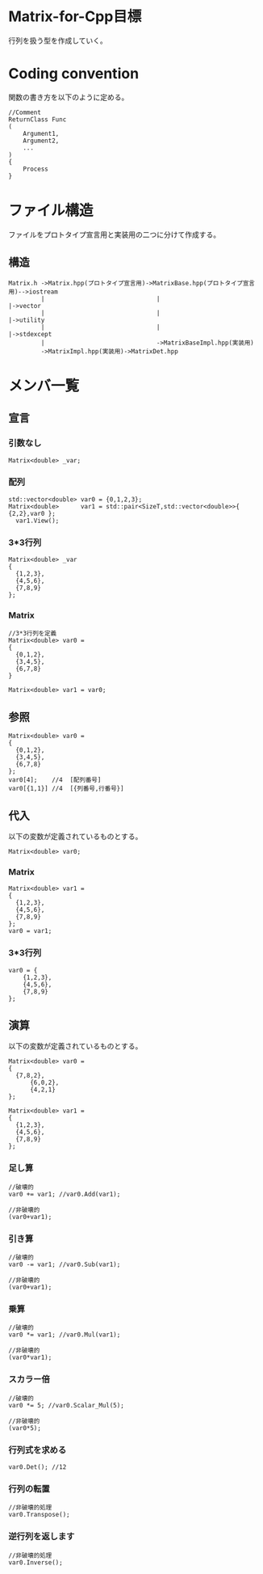 # Matrix-for-Cpp目標
行列を扱う型を作成していく。

# Coding convention
関数の書き方を以下のように定める。
    
    //Comment
    ReturnClass Func
    (
        Argument1,
        Argument2,
        ...
    )
    {
        Process
    }
# ファイル構造
ファイルをプロトタイプ宣言用と実装用の二つに分けて作成する。
## 構造
    
    Matrix.h ->Matrix.hpp(プロトタイプ宣言用)->MatrixBase.hpp(プロトタイプ宣言用)-->iostream
             |                               |                                   |->vector
             |                               |                                   |->utility
             |                               |                                   |->stdexcept
             |                               ->MatrixBaseImpl.hpp(実装用)
             ->MatrixImpl.hpp(実装用)->MatrixDet.hpp
    
# メンバ一覧
## 宣言
### 引数なし
    Matrix<double> _var;
### 配列
    std::vector<double> var0 = {0,1,2,3};
    Matrix<double>      var1 = std::pair<SizeT,std::vector<double>>{ {2,2},var0 };
	  var1.View();
### 3*3行列
    Matrix<double> _var
    {
      {1,2,3},
      {4,5,6},
      {7,8,9}
    };
### Matrix
    //3*3行列を定義
    Matrix<double> var0 =
    {
      {0,1,2},
      {3,4,5},
      {6,7,8}
    }
    
    Matrix<double> var1 = var0;
## 参照
    Matrix<double> var0 =
    {
      {0,1,2},
      {3,4,5},
      {6,7,8}
    };
    var0[4];    //4  [配列番号]
    var0[{1,1}] //4  [{列番号,行番号}]
## 代入
以下の変数が定義されているものとする。

    Matrix<double> var0;

### Matrix
    Matrix<double> var1 =
    {
      {1,2,3},
      {4,5,6},
      {7,8,9}
    };
    var0 = var1;
### 3*3行列
    var0 = {
        {1,2,3},
        {4,5,6},
        {7,8,9}
    }; 
## 演算
以下の変数が定義されているものとする。
    
    Matrix<double> var0 = 
    {
      {7,8,2},
		  {6,0,2},
		  {4,2,1}
    };
    
    Matrix<double> var1 =
    {
      {1,2,3},
      {4,5,6},
      {7,8,9}
    };
    
### 足し算
    //破壊的
    var0 += var1; //var0.Add(var1);
    
    //非破壊的
    (var0+var1);
    
### 引き算
    //破壊的
    var0 -= var1; //var0.Sub(var1);
    
    //非破壊的
    (var0+var1);
    
### 乗算
    //破壊的
    var0 *= var1; //var0.Mul(var1);
    
    //非破壊的
    (var0*var1);
    
### スカラー倍
    //破壊的
    var0 *= 5; //var0.Scalar_Mul(5);
    
    //非破壊的
    (var0*5);
    
### 行列式を求める
    var0.Det(); //12
    
### 行列の転置
    //非破壊的処理
    var0.Transpose();
    
### 逆行列を返します
    //非破壊的処理
    var0.Inverse();